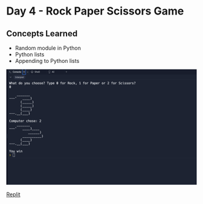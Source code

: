 # Day 4 - Rock Paper Scissors Game 

## Concepts Learned
- Random module in Python
- Python lists
- Appending to Python lists





![Alt text](https://github.com/urvivipani/100-Days-of-Python-Programming/blob/main/Day-4-Rock-Paper-Scissors-Game/RSP-Output.png)


[Replit](https://replit.com/@urvinvipani/rock-paper-scissors-start#main.py)
